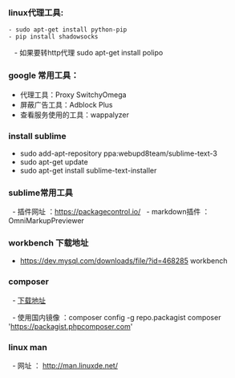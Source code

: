 
### linux代理工具:
    - sudo apt-get install python-pip
    - pip install shadowsocks
    - 如果要转http代理 sudo apt-get install polipo

### google 常用工具：
   - 代理工具：Proxy SwitchyOmega 
   - 屏蔽广告工具：Adblock Plus
   - 查看服务使用的工具：wappalyzer
   
### install sublime
   - sudo add-apt-repository ppa:webupd8team/sublime-text-3
   - sudo apt-get update
   - sudo apt-get install sublime-text-installer
   
### sublime常用工具
   - 插件网址 ：https://packagecontrol.io/
   -  markdown插件 ：OmniMarkupPreviewer
### workbench 下载地址
   - https://dev.mysql.com/downloads/file/?id=468285 workbench

### composer 
   - [下载地址](https://getcomposer.org/download/)
   
   - 使用国内镜像 ：composer config -g repo.packagist composer 'https://packagist.phpcomposer.com'
    
### linux man 
   - 网址 ： http://man.linuxde.net/

